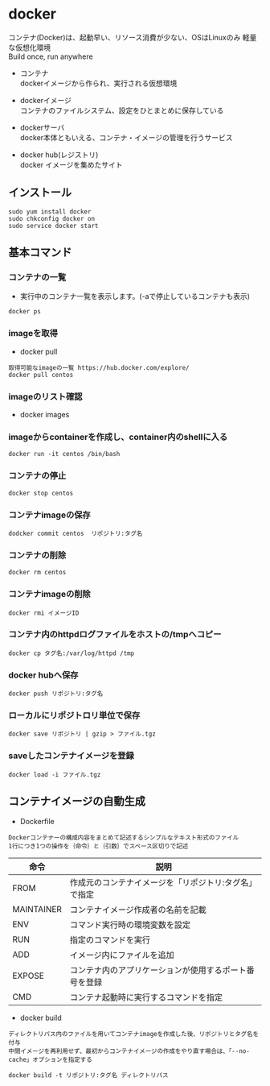 # docker

コンテナ(Docker)は、起動早い、リソース消費が少ない、OSはLinuxのみ
軽量な仮想化環境  
Build once, run anywhere  

- コンテナ  
dockerイメージから作られ、実行される仮想環境  

- dockerイメージ  
コンテナのファイルシステム、設定をひとまとめに保存している

- dockerサーバ  
docker本体ともいえる、コンテナ・イメージの管理を行うサービス  

- docker hub(レジストリ)  
docker イメージを集めたサイト


## インストール
```
sudo yum install docker
sudo chkconfig docker on
sudo service docker start
```

## 基本コマンド

### コンテナの一覧
- 実行中のコンテナ一覧を表示します。(-aで停止しているコンテナも表示)
```
docker ps
```
### imageを取得
- docker pull
```
取得可能なimageの一覧 https://hub.docker.com/explore/
docker pull centos
```
### imageのリスト確認
- docker images

### imageからcontainerを作成し、container内のshellに入る
```
docker run -it centos /bin/bash
```
### コンテナの停止
```
docker stop centos
```
###  コンテナimageの保存
```
dodcker commit centos  リポジトリ:タグ名
```
### コンテナの削除
```
docker rm centos
```
### コンテナimageの削除
```
docker rmi イメージID
```
### コンテナ内のhttpdログファイルをホストの/tmpへコピー
```
docker cp タグ名:/var/log/httpd /tmp
```
### docker hubへ保存
```
docker push リポジトリ:タグ名
```
### ローカルにリポジトロリ単位で保存
```
docker save リポジトリ | gzip > ファイル.tgz
```
### saveしたコンテナイメージを登録
```
docker load -i ファイル.tgz
```

## コンテナイメージの自動生成
- Dockerfile
```
Dockerコンテナーの構成内容をまとめて記述するシンプルなテキスト形式のファイル
1行につき1つの操作を｛命令｝と｛引数｝でスペース区切りで記述
```

|命令|説明|
|---|---|
| FROM | 作成元のコンテナイメージを「リポジトリ:タグ名」で指定 |
| MAINTAINER | コンテナイメージ作成者の名前を記載 |
| ENV | コマンド実行時の環境変数を設定 |
| RUN | 指定のコマンドを実行 |
| ADD | イメージ内にファイルを追加 |
| EXPOSE | コンテナ内のアプリケーションが使用するポート番号を登録 |
| CMD | コンテナ起動時に実行するコマンドを指定 |

- docker build
```
ディレクトリパス内のファイルを用いてコンテナimageを作成した後、リポジトリとタグ名を付与
中間イメージを再利用せず、最初からコンテナイメージの作成をやり直す場合は、「--no-cache」オプションを指定する

docker build -t リポジトリ:タグ名 ディレクトリパス
```

